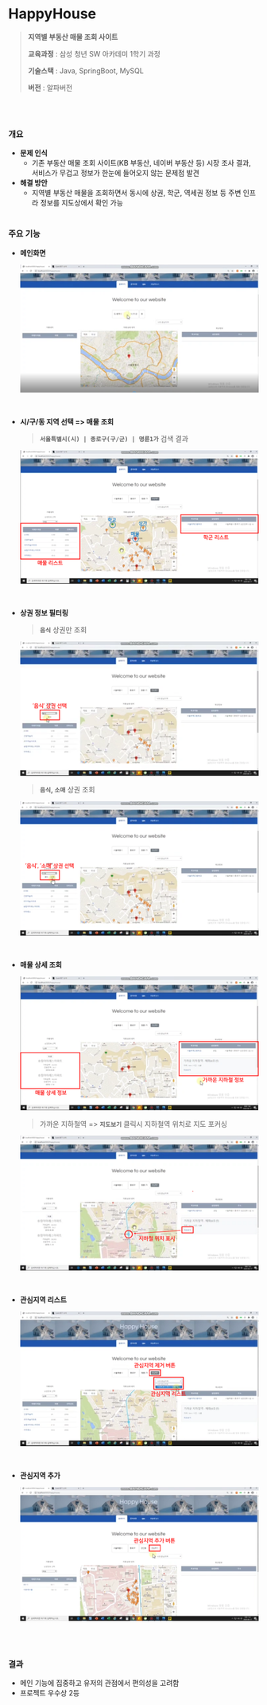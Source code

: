 # HappyHouse

> **지역별 부동산 매물 조회 사이트**
>
> **교육과정** : 삼성 청년 SW 아카데미 1학기 과정
>
> **기술스택** : Java, SpringBoot, MySQL
>
> **버전** : 알파버전

<br><br>

### 개요

- **문제 인식**
  - 기존 부동산 매물 조회 사이트(KB 부동산, 네이버 부동산 등) 시장 조사 결과, 서비스가 무겁고 정보가 한눈에 들어오지 않는 문제점 발견
- **해결 방안**
  - 지역별 부동산 매물을 조회하면서 동시에 상권, 학군, 역세권 정보 등 주변 인프라 정보를 지도상에서 확인 가능
<br><br>


### 주요 기능

- **메인화면**

  ![0](capture/mainpage.png)

  <br>

- **시/구/동 지역 선택 => 매물 조회**

  > **`서울특별시(시) | 종로구(구/군) | 명륜1가`** 검색 결과 

  ![image-20201213231758872](capture/search_houses.png)

  <br>

- **상권 정보 필터링**

  > **`음식`** 상권만 조회

  ![image-20201213231758872](capture/filtering_market.png)

  

  > **`음식`, `소매`** 상권 조회

  ![image-20201213231758872](capture/filtering_market2.png)

<br>

- **매물 상세 조회**

  ![image-20201213231758872](capture/house_detail.png)

  

  > 가까운 지하철역 => **`지도보기`** 클릭시 지하철역 위치로 지도 포커싱

  ![image-20201213231758872](capture/house_detail_subway.png)

<br>

- **관심지역 리스트**

  ![image-20201213231758872](capture/like_area_list.png)

  <br>

- **관심지역 추가**

  ![image-20201213231758872](capture/add_like_area.png)


<br><br>


### 결과

- 메인 기능에 집중하고 유저의 관점에서 편의성을 고려함
- 프로젝트 우수상 2등
